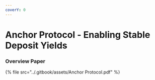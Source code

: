 ```yaml
---
coverY: 0
---
```


# Anchor Protocol - Enabling Stable Deposit Yields

### Overview Paper

{% file src="../.gitbook/assets/Anchor Protocol.pdf" %}
